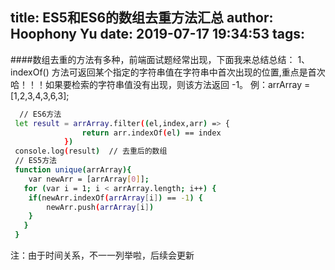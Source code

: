 title: ES5和ES6的数组去重方法汇总
author: Hoophony Yu
date: 2019-07-17 19:34:53
tags:
---
####数组去重的方法有多种，前端面试题经常出现，下面我来总结总结：
1、indexOf() 方法可返回某个指定的字符串值在字符串中首次出现的位置,重点是首次哈！！！如果要检索的字符串值没有出现，则该方法返回 -1。
例：arrArray = [1,2,3,4,3,6,3];
```bash
  // ES6方法
 let result = arrArray.filter((el,index,arr) => {
 				return arr.indexOf(el) == index
    		})
 console.log(result)  // 去重后的数组
 // ES5方法
 function unique(arrArray){
 	var newArr = [arrArray[0]];
   for (var i = 1; i < arrArray.length; i++) {
   	if(newArr.indexOf(arrArray[i]) == -1) {
    	newArr.push(arrArray[i])
    }
   }
 }
```
注：由于时间关系，不一一列举啦，后续会更新